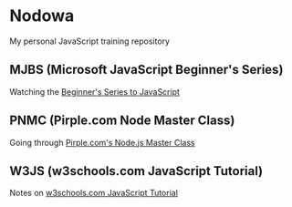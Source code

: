 Nodowa
====================

My personal JavaScript training repository


MJBS (Microsoft JavaScript Beginner's Series)
-------------------------------

Watching the [Beginner's Series to JavaScript](https://youtu.be/_EDM5aPVLmo)
 

PNMC (Pirple.com Node Master Class)
-------------------------------

Going through [Pirple.com's Node.js Master Class](https://youtu.be/H9fg7GFagF4)


W3JS (w3schools.com JavaScript Tutorial)
------------------------------

Notes on [w3schools.com JavaScript Tutorial](https://www.w3schools.com/js/)




